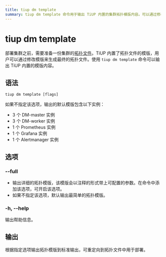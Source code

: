 ```yaml
---
title: tiup dm template
summary: tiup dm template 命令用于输出 TiUP 内置的集群拓扑模版内容。可以通过修改模版来生成最终的拓扑文件。可选的 --full 选项输出详细的拓扑模版，带上可配置的参数。输出拓扑模版到标准输出，可重定向到拓扑文件中用于部署。
---
```


# tiup dm template

部署集群之前，需要准备一份集群的[拓扑文件](/tiup/tiup-dm-topology-reference.md)。TiUP 内置了拓扑文件的模版，用户可以通过修改模版来生成最终的拓扑文件。使用 `tiup dm template` 命令可以输出 TiUP 内置的模版内容。

## 语法

```shell
tiup dm template [flags]
```

如果不指定该选项，输出的默认模版包含以下实例：

- 3 个 DM-master 实例
- 3 个 DM-worker 实例
- 1 个 Prometheus 实例
- 1 个 Grafana 实例
- 1 个 Alertmanager 实例

## 选项

### --full

- 输出详细的拓扑模版，该模版会以注释的形式带上可配置的参数。在命令中添加该选项，可开启该选项。
- 如果不指定该选项，默认输出最简单的拓扑模版。

### -h, --help

输出帮助信息。

## 输出

根据指定选项输出拓扑模版到标准输出，可重定向到拓扑文件中用于部署。

